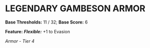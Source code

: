 # LEGENDARY GAMBESON ARMOR

**Base Thresholds:** 11 / 32; **Base Score:** 6

**Feature:** ***Flexible:*** +1 to Evasion

*Armor - Tier 4*
